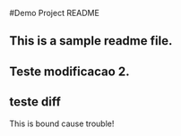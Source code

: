 #Demo Project README



## This is a sample readme file.


## Teste modificacao 2.
## teste diff

This is bound cause trouble!